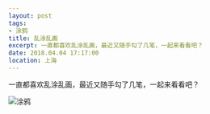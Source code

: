 ```yaml
---
layout: post
tags: 
- 涂鸦
title: 乱涂乱画
excerpt: 一直都喜欢乱涂乱画，最近又随手勾了几笔，一起来看看吧？
date: 2018.04.04 17:17:00
location: 上海
---
```


一直都喜欢乱涂乱画，最近又随手勾了几笔，一起来看看吧？

<div class="graffiti">
	<img title="涂鸦" src="{{ site.url }}/{{ site.baseurl }}/imgs/posts/2018-04-04-Graffiti-2-I.jpg"/>
</div>